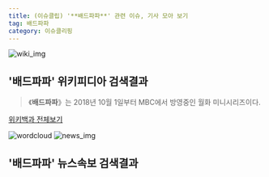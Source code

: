 ```yaml
---
title: (이슈클립) '**배드파파**' 관련 이슈, 기사 모아 보기
tag: 배드파파
category: 이슈클리핑
---
```

![wiki_img](https://user-images.githubusercontent.com/42597476/44503234-41136a80-a6d0-11e8-9071-6fc6418eafe4.png)
## **'**배드파파**'** 위키피디아 검색결과
>《**배드파파**》는 2018년 10월 1일부터 MBC에서 방영중인 월화 미니시리즈이다.

<a href="https://ko.wikipedia.org/wiki/배드파파" target="_blank">위키백과 전체보기</a>

![wordcloud](https://s3.ap-northeast-2.amazonaws.com/lyrics101-wordcloud/2018-10-02-1538440524.png)
![news_img](https://user-images.githubusercontent.com/42597476/44507050-1206f400-a6e4-11e8-8d98-7ffbfebb353f.png)
## **'**배드파파**'** 뉴스속보 검색결과

